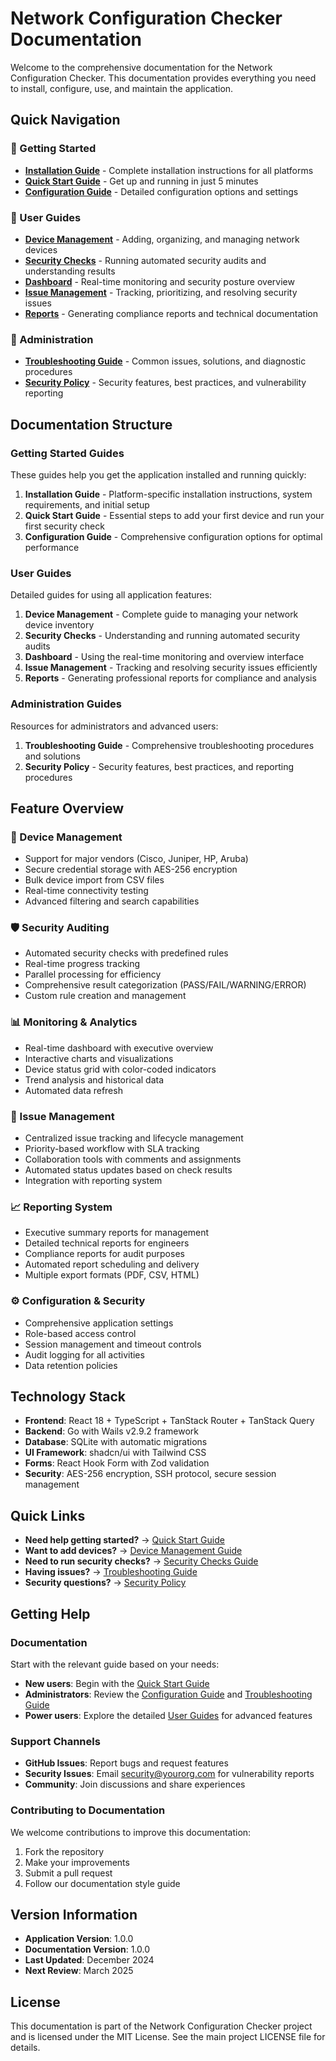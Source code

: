 # Network Configuration Checker Documentation

Welcome to the comprehensive documentation for the Network Configuration Checker. This documentation provides everything you need to install, configure, use, and maintain the application.

## Quick Navigation

### 🚀 Getting Started

- **[Installation Guide](installation.md)** - Complete installation instructions for all platforms
- **[Quick Start Guide](quick-start.md)** - Get up and running in just 5 minutes
- **[Configuration Guide](configuration.md)** - Detailed configuration options and settings

### 📖 User Guides

- **[Device Management](user-guide/device-management.md)** - Adding, organizing, and managing network devices
- **[Security Checks](user-guide/security-checks.md)** - Running automated security audits and understanding results
- **[Dashboard](user-guide/dashboard.md)** - Real-time monitoring and security posture overview
- **[Issue Management](user-guide/issue-management.md)** - Tracking, prioritizing, and resolving security issues
- **[Reports](user-guide/reports.md)** - Generating compliance reports and technical documentation

### 🔧 Administration

- **[Troubleshooting Guide](admin/troubleshooting.md)** - Common issues, solutions, and diagnostic procedures
- **[Security Policy](../SECURITY.md)** - Security features, best practices, and vulnerability reporting

## Documentation Structure

### Getting Started Guides

These guides help you get the application installed and running quickly:

1. **Installation Guide** - Platform-specific installation instructions, system requirements, and initial setup
2. **Quick Start Guide** - Essential steps to add your first device and run your first security check
3. **Configuration Guide** - Comprehensive configuration options for optimal performance

### User Guides

Detailed guides for using all application features:

1. **Device Management** - Complete guide to managing your network device inventory
2. **Security Checks** - Understanding and running automated security audits
3. **Dashboard** - Using the real-time monitoring and overview interface
4. **Issue Management** - Tracking and resolving security issues efficiently
5. **Reports** - Generating professional reports for compliance and analysis

### Administration Guides

Resources for administrators and advanced users:

1. **Troubleshooting Guide** - Comprehensive troubleshooting procedures and solutions
2. **Security Policy** - Security features, best practices, and reporting procedures

## Feature Overview

### 🔧 Device Management

- Support for major vendors (Cisco, Juniper, HP, Aruba)
- Secure credential storage with AES-256 encryption
- Bulk device import from CSV files
- Real-time connectivity testing
- Advanced filtering and search capabilities

### 🛡️ Security Auditing

- Automated security checks with predefined rules
- Real-time progress tracking
- Parallel processing for efficiency
- Comprehensive result categorization (PASS/FAIL/WARNING/ERROR)
- Custom rule creation and management

### 📊 Monitoring & Analytics

- Real-time dashboard with executive overview
- Interactive charts and visualizations
- Device status grid with color-coded indicators
- Trend analysis and historical data
- Automated data refresh

### 🚨 Issue Management

- Centralized issue tracking and lifecycle management
- Priority-based workflow with SLA tracking
- Collaboration tools with comments and assignments
- Automated status updates based on check results
- Integration with reporting system

### 📈 Reporting System

- Executive summary reports for management
- Detailed technical reports for engineers
- Compliance reports for audit purposes
- Automated report scheduling and delivery
- Multiple export formats (PDF, CSV, HTML)

### ⚙️ Configuration & Security

- Comprehensive application settings
- Role-based access control
- Session management and timeout controls
- Audit logging for all activities
- Data retention policies

## Technology Stack

- **Frontend**: React 18 + TypeScript + TanStack Router + TanStack Query
- **Backend**: Go with Wails v2.9.2 framework
- **Database**: SQLite with automatic migrations
- **UI Framework**: shadcn/ui with Tailwind CSS
- **Forms**: React Hook Form with Zod validation
- **Security**: AES-256 encryption, SSH protocol, secure session management

## Quick Links

- **Need help getting started?** → [Quick Start Guide](quick-start.md)
- **Want to add devices?** → [Device Management Guide](user-guide/device-management.md)
- **Need to run security checks?** → [Security Checks Guide](user-guide/security-checks.md)
- **Having issues?** → [Troubleshooting Guide](admin/troubleshooting.md)
- **Security questions?** → [Security Policy](../SECURITY.md)

## Getting Help

### Documentation

Start with the relevant guide based on your needs:

- **New users**: Begin with the [Quick Start Guide](quick-start.md)
- **Administrators**: Review the [Configuration Guide](configuration.md) and [Troubleshooting Guide](admin/troubleshooting.md)
- **Power users**: Explore the detailed [User Guides](user-guide/) for advanced features

### Support Channels

- **GitHub Issues**: Report bugs and request features
- **Security Issues**: Email security@yourorg.com for vulnerability reports
- **Community**: Join discussions and share experiences

### Contributing to Documentation

We welcome contributions to improve this documentation:

1. Fork the repository
2. Make your improvements
3. Submit a pull request
4. Follow our documentation style guide

## Version Information

- **Application Version**: 1.0.0
- **Documentation Version**: 1.0.0
- **Last Updated**: December 2024
- **Next Review**: March 2025

## License

This documentation is part of the Network Configuration Checker project and is licensed under the MIT License. See the main project LICENSE file for details.
